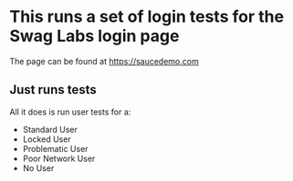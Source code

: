 # This runs a set of login tests for the Swag Labs login page
The page can be found at https://saucedemo.com

## Just runs tests
All it does is run user tests for a:
- Standard User
- Locked User
- Problematic User
- Poor Network User
- No User
